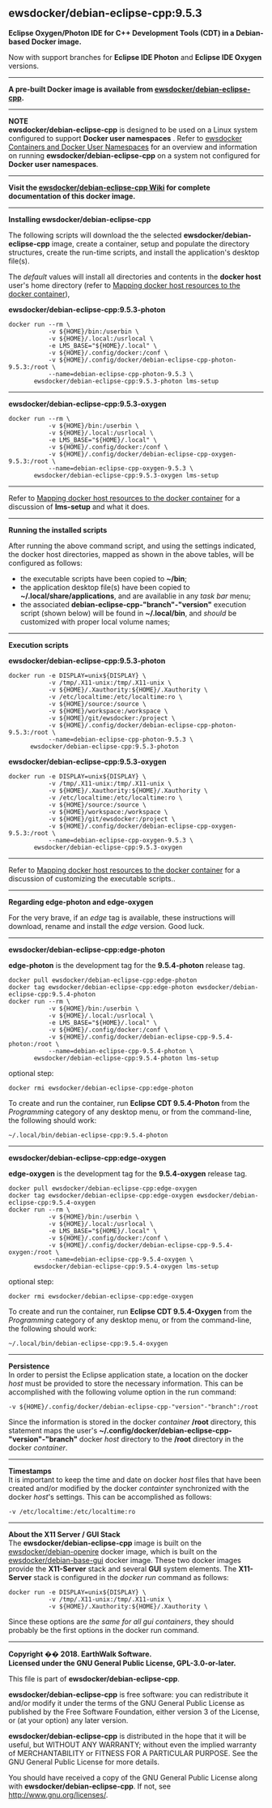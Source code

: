 ## ewsdocker/debian-eclipse-cpp:9.5.3  

**Eclipse Oxygen/Photon IDE for C++ Development Tools (CDT) in a Debian-based Docker image.**  

Now with support branches for **Eclipse IDE Photon** and **Eclipse IDE Oxygen** versions.

____  

**A pre-built Docker image is available from [ewsdocker/debian-eclipse-cpp](https://hub.docker.com/r/ewsdocker/debian-eclipse-cpp).**  

____  

**NOTE**  
**ewsdocker/debian-eclipse-cpp** is designed to be used on a Linux system configured to support **Docker user namespaces** .  Refer to [ewsdocker Containers and Docker User Namespaces](https://github.com/ewsdocker/ewsdocker.github.io/wiki/UserNS-Overview) for an overview and information on running **ewsdocker/debian-eclipse-cpp** on a system not configured for **Docker user namespaces**.
____  

**Visit the [ewsdocker/debian-eclipse-cpp Wiki](https://github.com/ewsdocker/debian-eclipse-cpp/wiki/QuickStart) for complete documentation of this docker image.**  

____  

**Installing ewsdocker/debian-eclipse-cpp**  

The following scripts will download the the selected **ewsdocker/debian-eclipse-cpp** image, create a container, setup and populate the directory structures, create the run-time scripts, and install the application's desktop file(s).  

The _default_ values will install all directories and contents in the **docker host** user's home directory (refer to [Mapping docker host resources to the docker container](https://github.com/ewsdocker/debian-eclipse-cpp/wiki/QuickStart#mapping)),  

**ewsdocker/debian-eclipse-cpp:9.5.3-photon**  
  
    docker run --rm \
               -v ${HOME}/bin:/userbin \
               -v ${HOME}/.local:/usrlocal \
               -e LMS_BASE="${HOME}/.local" \
               -v ${HOME}/.config/docker:/conf \
               -v ${HOME}/.config/docker/debian-eclipse-cpp-photon-9.5.3:/root \
               --name=debian-eclipse-cpp-photon-9.5.3 \
           ewsdocker/debian-eclipse-cpp:9.5.3-photon lms-setup  

____  
  
**ewsdocker/debian-eclipse-cpp:9.5.3-oxygen**  
  
    docker run --rm \
               -v ${HOME}/bin:/userbin \
               -v ${HOME}/.local:/usrlocal \
               -e LMS_BASE="${HOME}/.local" \
               -v ${HOME}/.config/docker:/conf \
               -v ${HOME}/.config/docker/debian-eclipse-cpp-oxygen-9.5.3:/root \
               --name=debian-eclipse-cpp-oxygen-9.5.3 \
           ewsdocker/debian-eclipse-cpp:9.5.3-oxygen lms-setup  

____  

Refer to [Mapping docker host resources to the docker container](https://github.com/ewsdocker/debian-eclipse-cpp/wiki/QuickStart#mapping) for a discussion of **lms-setup** and what it does.  

____  

**Running the installed scripts**

After running the above command script, and using the settings indicated, the docker host directories, mapped as shown in the above tables, will be configured as follows:

+ the executable scripts have been copied to **~/bin**;  
+ the application desktop file(s) have been copied to **~/.local/share/applications**, and are availablie in any _task bar_ menu;  
+ the associated **debian-eclipse-cpp-"branch"-"version"** execution script (shown below) will be found in **~/.local/bin**, and _should_ be customized with proper local volume names;  

____  

**Execution scripts**  

**ewsdocker/debian-eclipse-cpp:9.5.3-photon**
  
    docker run -e DISPLAY=unix${DISPLAY} \
               -v /tmp/.X11-unix:/tmp/.X11-unix \
               -v ${HOME}/.Xauthority:${HOME}/.Xauthority \
               -v /etc/localtime:/etc/localtime:ro \
               -v ${HOME}/source:/source \
               -v ${HOME}/workspace:/workspace \
               -v ${HOME}/git/ewsdocker:/project \
               -v ${HOME}/.config/docker/debian-eclipse-cpp-photon-9.5.3:/root \
               --name=debian-eclipse-cpp-photon-9.5.3 \
          ewsdocker/debian-eclipse-cpp:9.5.3-photon  

**ewsdocker/debian-eclipse-cpp:9.5.3-oxygen**
  
    docker run -e DISPLAY=unix${DISPLAY} \
               -v /tmp/.X11-unix:/tmp/.X11-unix \
               -v ${HOME}/.Xauthority:${HOME}/.Xauthority \
               -v /etc/localtime:/etc/localtime:ro \
               -v ${HOME}/source:/source \
               -v ${HOME}/workspace:/workspace \
               -v ${HOME}/git/ewsdocker:/project \
               -v ${HOME}/.config/docker/debian-eclipse-cpp-oxygen-9.5.3:/root \
               --name=debian-eclipse-cpp-oxygen-9.5.3 \
           ewsdocker/debian-eclipse-cpp:9.5.3-oxygen  

____  
Refer to [Mapping docker host resources to the docker container](https://github.com/ewsdocker/debian-eclipse-cpp/wiki/QuickStart#mapping) for a discussion of customizing the executable scripts..  

____  

**Regarding edge-photon and edge-oxygen**  

For the very brave, if an _edge_ tag is available, these instructions will download, rename and install the _edge_ version.  Good luck.  

____  

**ewsdocker/debian-eclipse-cpp:edge-photon**  

**edge-photon** is the development tag for the **9.5.4-photon** release tag.

    docker pull ewsdocker/debian-eclipse-cpp:edge-photon
    docker tag ewsdocker/debian-eclipse-cpp:edge-photon ewsdocker/debian-eclipse-cpp:9.5.4-photon
    docker run --rm \
               -v ${HOME}/bin:/userbin \
               -v ${HOME}/.local:/usrlocal \
               -e LMS_BASE="${HOME}/.local" \
               -v ${HOME}/.config/docker:/conf \
               -v ${HOME}/.config/docker/debian-eclipse-cpp-9.5.4-photon:/root \
               --name=debian-eclipse-cpp-9.5.4-photon \
           ewsdocker/debian-eclipse-cpp:9.5.4-photon lms-setup  

optional step:

    docker rmi ewsdocker/debian-eclipse-cpp:edge-photon  

To create and run the container, run **Eclipse CDT 9.5.4-Photon** from the _Programming_ category of any desktop menu, or from the command-line, the following should work:

    ~/.local/bin/debian-eclipse-cpp:9.5.4-photon  

____  

**ewsdocker/debian-eclipse-cpp:edge-oxygen**  

**edge-oxygen** is the development tag for the **9.5.4-oxygen** release tag.

    docker pull ewsdocker/debian-eclipse-cpp:edge-oxygen
    docker tag ewsdocker/debian-eclipse-cpp:edge-oxygen ewsdocker/debian-eclipse-cpp:9.5.4-oxygen
    docker run --rm \
               -v ${HOME}/bin:/userbin \
               -v ${HOME}/.local:/usrlocal \
               -e LMS_BASE="${HOME}/.local" \
               -v ${HOME}/.config/docker:/conf \
               -v ${HOME}/.config/docker/debian-eclipse-cpp-9.5.4-oxygen:/root \
               --name=debian-eclipse-cpp-9.5.4-oxygen \
           ewsdocker/debian-eclipse-cpp:9.5.4-oxygen lms-setup  


optional step:

    docker rmi ewsdocker/debian-eclipse-cpp:edge-oxygen  
  

To create and run the container, run **Eclipse CDT 9.5.4-Oxygen** from the _Programming_ category of any desktop menu, or from the command-line, the following should work:

    ~/.local/bin/debian-eclipse-cpp:9.5.4-oxygen  

____  

**Persistence**  
In order to persist the Eclipse application state, a location on the docker _host_ must be provided to store the necessary information.  This can be accomplished with the following volume option in the run command:

    -v ${HOME}/.config/docker/debian-eclipse-cpp-"version"-"branch":/root  

Since the information is stored in the docker _container_ **/root** directory, this statement maps the user's **~/.config/docker/debian-eclipse-cpp-"version"-"branch"** docker _host_ directory to the **/root** directory in the docker _container_.  
____  
**Timestamps**  
It is important to keep the time and date on docker _host_ files that have been created and/or modified by the docker _containter_ synchronized with the docker _host_'s settings. This can be accomplished as follows:

    -v /etc/localtime:/etc/localtime:ro  

____  
**About the X11 Server / GUI Stack**  
The **ewsdocker/debian-eclipse-cpp** image is built on the [ewsdocker/debian-openjre](https://github.com/ewsdocker/debian-openjre/wiki) docker image, which is built on the [ewsdocker/debian-base-gui](https://github.com/ewsdocker/debian-base-gui/wiki) docker image. These two docker images provide the **X11-Server** stack and several **GUI** system elements.  The **X11-Server** stack is configured in the _docker run_ command as follows:

    docker run -e DISPLAY=unix${DISPLAY} \
               -v /tmp/.X11-unix:/tmp/.X11-unix \
               -v ${HOME}/.Xauthority:${HOME}/.Xauthority \

Since these options are _the same for all gui containers_, they should probably be the first options in the docker run command.  

____  

**Copyright �� 2018. EarthWalk Software.**  
**Licensed under the GNU General Public License, GPL-3.0-or-later.**  

This file is part of **ewsdocker/debian-eclipse-cpp**.  

**ewsdocker/debian-eclipse-cpp** is free software: you can redistribute 
it and/or modify it under the terms of the GNU General Public License 
as published by the Free Software Foundation, either version 3 of the 
License, or (at your option) any later version.  

**ewsdocker/debian-eclipse-cpp** is distributed in the hope that it will 
be useful, but WITHOUT ANY WARRANTY; without even the implied warranty 
of MERCHANTABILITY or FITNESS FOR A PARTICULAR PURPOSE.  See the
GNU General Public License for more details.  

You should have received a copy of the GNU General Public License
along with **ewsdocker/debian-eclipse-cpp**.  If not, see 
<http://www.gnu.org/licenses/>.  


